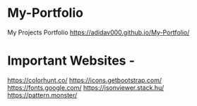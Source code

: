 # My-Portfolio
My Projects Portfolio
https://adidav000.github.io/My-Portfolio/

# Important Websites - 
https://colorhunt.co/
https://icons.getbootstrap.com/
https://fonts.google.com/
https://jsonviewer.stack.hu/
https://pattern.monster/
<script src="https://ajax.googleapis.com/ajax/libs/jquery/3.7.1/jquery.min.js"></script>
<meta name="viewport" content="width=device-width, initial-scale=1.0">
